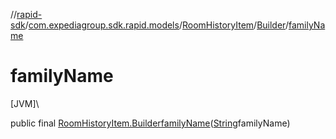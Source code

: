 //[rapid-sdk](../../../../index.md)/[com.expediagroup.sdk.rapid.models](../../index.md)/[RoomHistoryItem](../index.md)/[Builder](index.md)/[familyName](family-name.md)

# familyName

[JVM]\

public final [RoomHistoryItem.Builder](index.md)[familyName](family-name.md)([String](https://docs.oracle.com/javase/8/docs/api/java/lang/String.html)familyName)
